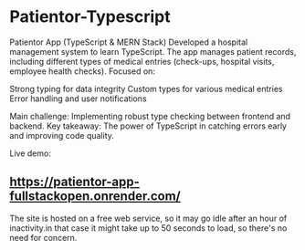 # Patientor-Typescript
Patientor App (TypeScript & MERN Stack)
Developed a hospital management system to learn TypeScript. The app manages patient records, including different types of medical entries (check-ups, hospital visits, employee health checks).
Focused on:

Strong typing for data integrity
Custom types for various medical entries
Error handling and user notifications

Main challenge: Implementing robust type checking between frontend and backend.
Key takeaway: The power of TypeScript in catching errors early and improving code quality.


Live demo: 
## https://patientor-app-fullstackopen.onrender.com/
The site is hosted on a free web service, so it may go idle after an hour of inactivity.in that case it might take up to 50 seconds to load, so there's no need for concern.
